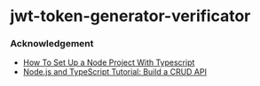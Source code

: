 # jwt-token-generator-verificator

### Acknowledgement

- [How To Set Up a Node Project With Typescript](https://www.digitalocean.com/community/tutorials/setting-up-a-node-project-with-typescript)
- [Node.js and TypeScript Tutorial: Build a CRUD API](https://auth0.com/blog/node-js-and-typescript-tutorial-build-a-crud-api/)